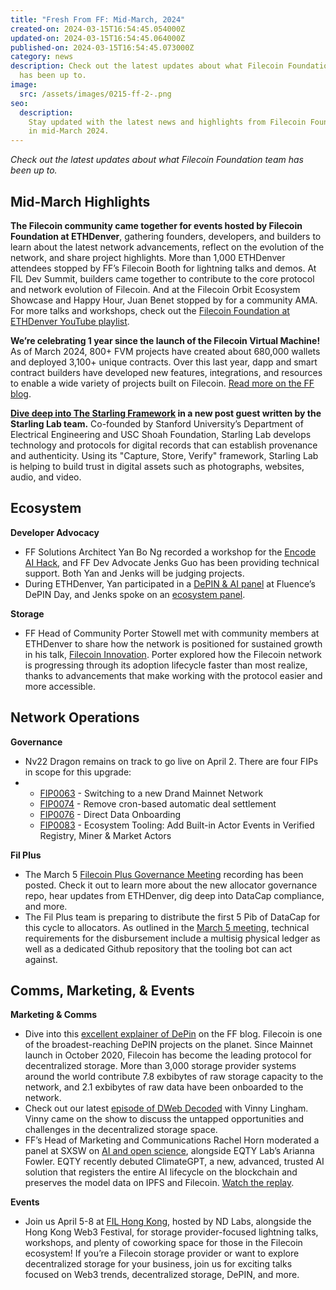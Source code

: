 ```yaml
---
title: "Fresh From FF: Mid-March, 2024"
created-on: 2024-03-15T16:54:45.054000Z
updated-on: 2024-03-15T16:54:45.064000Z
published-on: 2024-03-15T16:54:45.073000Z
category: news
description: Check out the latest updates about what Filecoin Foundation team
  has been up to.
image:
  src: /assets/images/0215-ff-2-.png
seo:
  description:
    Stay updated with the latest news and highlights from Filecoin Foundation
    in mid-March 2024.
---
```


_Check out the latest updates about what Filecoin Foundation team has been up to._

## Mid-March Highlights

**The Filecoin community came together for events hosted by Filecoin Foundation at ETHDenver**, gathering founders, developers, and builders to learn about the latest network advancements, reflect on the evolution of the network, and share project highlights. More than 1,000 ETHDenver attendees stopped by FF’s Filecoin Booth for lightning talks and demos. At FIL Dev Summit, builders came together to contribute to the core protocol and network evolution of Filecoin. And at the Filecoin Orbit Ecosystem Showcase and Happy Hour, Juan Benet stopped by for a community AMA. For more talks and workshops, check out the [Filecoin Foundation at ETHDenver YouTube playlist](https://www.youtube.com/playlist?list=PLp3zrT1ewY0n5abZ0vr8KdPe0AH05-2pR).

**We’re celebrating 1 year since the launch of the Filecoin Virtual Machine!** As of March 2024, 800+ FVM projects have created about 680,000 wallets and deployed 3,100+ unique contracts. Over this last year, dapp and smart contract builders have developed new features, integrations, and resources to enable a wide variety of projects built on Filecoin. [Read more on the FF blog](/blog/one-year-of-programmability-smart-contracts-and-dapp-growth-on-filecoin/).

**[Dive deep into The Starling Framework](https://ffdweb.org/blog/the-starling-lab-framework/) in a new post guest written by the Starling Lab team.** Co-founded by Stanford University’s Department of Electrical Engineering and USC Shoah Foundation, Starling Lab develops technology and protocols for digital records that can establish provenance and authenticity. Using its "Capture, Store, Verify" framework, Starling Lab is helping to build trust in digital assets such as photographs, websites, audio, and video.

## Ecosystem

**Developer Advocacy**

- FF Solutions Architect Yan Bo Ng recorded a workshop for the [Encode AI Hack](https://www.encode.club/ai-hackathon), and FF Dev Advocate Jenks Guo has been providing technical support. Both Yan and Jenks will be judging projects.
- During ETHDenver, Yan participated in a [DePIN & AI panel](https://www.youtube.com/watch?v=k1HxuhBBvPg) at Fluence’s DePIN Day, and Jenks spoke on an [ecosystem panel](https://www.youtube.com/live/k1HxuhBBvPg?si=959cDKCDgk3hfR5R&t=25508).

**Storage**

- FF Head of Community Porter Stowell met with community members at ETHDenver to share how the network is positioned for sustained growth in his talk, [Filecoin Innovation](https://www.youtube.com/watch?v=ur-AwuEvvDo). Porter explored how the Filecoin network is progressing through its adoption lifecycle faster than most realize, thanks to advancements that make working with the protocol easier and more accessible.

## Network Operations

**Governance**

- Nv22 Dragon remains on track to go live on April 2. There are four FIPs in scope for this upgrade:
- - [FIP0063](https://github.com/filecoin-project/FIPs/blob/master/FIPS/fip-0063.md) - Switching to a new Drand Mainnet Network
  - [FIP0074](https://github.com/filecoin-project/FIPs/blob/master/FIPS/fip-0074.md) - Remove cron-based automatic deal settlement
  - [FIP0076](https://github.com/filecoin-project/FIPs/blob/master/FIPS/fip-0076.md) - Direct Data Onboarding
  - [FIP0083](https://github.com/filecoin-project/FIPs/blob/master/FIPS/fip-0083.md) - Ecosystem Tooling: Add Built-in Actor Events in Verified Registry, Miner & Market Actors

**Fil Plus**

- The March 5 [Filecoin Plus Governance Meeting](https://www.youtube.com/watch?v=KFFJtMBol0o) recording has been posted. Check it out to learn more about the new allocator governance repo, hear updates from ETHDenver, dig deep into DataCap compliance, and more.
- The Fil Plus team is preparing to distribute the first 5 Pib of DataCap for this cycle to allocators. As outlined in the [March 5 meeting](https://www.youtube.com/watch?v=KFFJtMBol0o), technical requirements for the disbursement include a multisig physical ledger as well as a dedicated Github repository that the tooling bot can act against.

## Comms, Marketing, & Events

**Marketing & Comms**

- Dive into this [excellent explainer of DePin](/blog/filecoin-as-a-depin-prototype/) on the FF blog. Filecoin is one of the broadest-reaching DePIN projects on the planet. Since Mainnet launch in October 2020, Filecoin has become the leading protocol for decentralized storage. More than 3,000 storage provider systems around the world contribute 7.8 exbibytes of raw storage capacity to the network, and 2.1 exbibytes of raw data have been onboarded to the network.
- Check out our latest [episode of DWeb Decoded](https://www.youtube.com/watch?v=7yEoShPUUBM) with Vinny Lingham. Vinny came on the show to discuss the untapped opportunities and challenges in the decentralized storage space.
- FF’s Head of Marketing and Communications Rachel Horn moderated a panel at SXSW on [AI and open science](https://schedule.sxsw.com/2024/events/PP146158), alongside EQTY Lab’s Arianna Fowler. EQTY recently debuted ClimateGPT, a new, advanced, trusted AI solution that registers the entire AI lifecycle on the blockchain and preserves the model data on IPFS and Filecoin. [Watch the replay](https://www.youtube.com/watch?v=b9kkmQ1mzMg).

**Events**

- Join us April 5-8 at [FIL Hong Kong](/events/fil-hong-kong-hosted-by-ndlabs), hosted by ND Labs, alongside the Hong Kong Web3 Festival, for storage provider-focused lightning talks, workshops, and plenty of coworking space for those in the Filecoin ecosystem! If you’re a Filecoin storage provider or want to explore decentralized storage for your business, join us for exciting talks focused on Web3 trends, decentralized storage, DePIN, and more.
